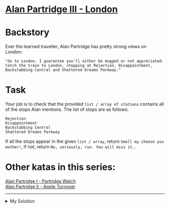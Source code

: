 # [Alan Partridge III - London](https://www.codewars.com/kata/580a41b6d6df740d6100030c)

# Backstory

Ever the learned traveller, Alan Partridge has pretty strong views on London:

    "Go to London. I guarantee you'll either be mugged or not appreciated.
    Catch the train to London, stopping at Rejection, Disappointment, Backstabbing Central and Shattered Dreams Parkway."

# Task

Your job is to check that the provided `list / array of stations` contains all of the stops Alan mentions. The list of
stops are as follows:

    Rejection
    Disappointment
    Backstabbing Central
    Shattered Dreams Parkway

If all the stops appear in the given `list / array`, return `Smell my cheese you mother!`, if not, return
`No, seriously, run. You will miss it.`.

# Other katas in this series:

[Alan Partridge I - Partridge Watch](https://www.codewars.com/kata/alan-partridge-i-partridge-watch)  
[Alan Partridge II - Apple Turnover](https://www.codewars.com/kata/alan-partridge-ii-apple-turnover)

---

<details><summary>My Solution</summary>

```js
function alan(x) {
  const stops = ['Rejection', 'Disappointment', 'Backstabbing Central', 'Shattered Dreams Parkway']
  return stops.every(v => x.includes(v)) ? 'Smell my cheese you mother!' : 'No, seriously, run. You will miss it.'
}
```

</details>
